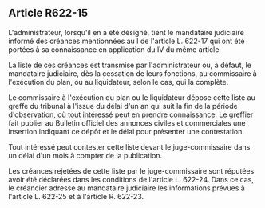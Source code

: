 Article R622-15
----
L'administrateur, lorsqu'il en a été désigné, tient le mandataire judiciaire
informé des créances mentionnées au I de l'article L. 622-17 qui ont été portées
à sa connaissance en application du IV du même article.

La liste de ces créances est transmise par l'administrateur ou, à défaut, le
mandataire judiciaire, dès la cessation de leurs fonctions, au commissaire à
l'exécution du plan, ou au liquidateur, selon le cas, qui la complète.

Le commissaire à l'exécution du plan ou le liquidateur dépose cette liste au
greffe du tribunal à l'issue du délai d'un an qui suit la fin de la période
d'observation, où tout intéressé peut en prendre connaissance. Le greffier fait
publier au Bulletin officiel des annonces civiles et commerciales une insertion
indiquant ce dépôt et le délai pour présenter une contestation.

Tout intéressé peut contester cette liste devant le juge-commissaire dans un
délai d'un mois à compter de la publication.

Les créances rejetées de cette liste par le juge-commissaire sont réputées avoir
été déclarées dans les conditions de l'article L. 622-24. Dans ce cas, le
créancier adresse au mandataire judiciaire les informations prévues à l'article
L. 622-25 et à l'article R. 622-23.
